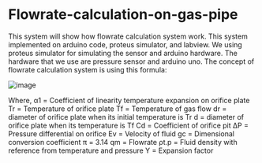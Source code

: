 # Flowrate-calculation-on-gas-pipe

This system will show how flowrate calculation system work. This system implemented on arduino code, proteus simulator, and labview. We using proteus simulator for simulating the sensor and arduino hardware. The hardware that we use are pressure sensor and arduino uno. The concept of flowrate calculation system is using this formula:

![image](https://user-images.githubusercontent.com/92786679/141994190-a9377df6-0118-4c51-ad67-f240b4d97a78.png)

Where,
α1 =  Coefficient of linearity temperature expansion on orifice plate
Tr = Temperature of orifice plate
Tf = Temperature of gas flow
dr =  diameter of orifice plate when its initial temperature is Tr
d = diameter of orifice plate when its temperature is Tf
Cd = Coefficient of orifice pit
ΔP = Pressure differential on orifice
Ev = Velocity of fluid
gc = Dimensional conversion coefficient
π = 3.14
qm = Flowrate
ρt.p = Fluid density with reference from temperature and pressure
Y = Expansion factor
